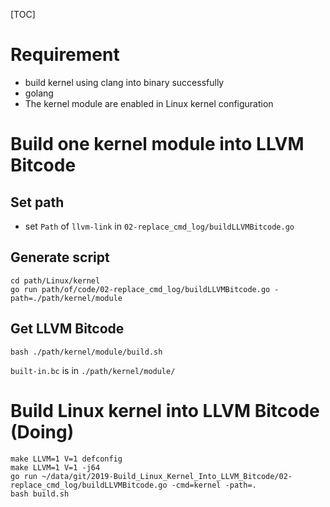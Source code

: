 [TOC]

# Requirement
- build kernel using clang into binary successfully
- golang
- The kernel module are enabled in Linux kernel configuration

# Build one kernel module into LLVM Bitcode

## Set path

- set `Path` of `llvm-link` in `02-replace_cmd_log/buildLLVMBitcode.go`

## Generate script
```
cd path/Linux/kernel
go run path/of/code/02-replace_cmd_log/buildLLVMBitcode.go -path=./path/kernel/module
```

## Get LLVM Bitcode
```
bash ./path/kernel/module/build.sh
```
`built-in.bc` is in `./path/kernel/module/`

# Build Linux kernel into LLVM Bitcode (Doing)


```shell
make LLVM=1 V=1 defconfig
make LLVM=1 V=1 -j64
go run ~/data/git/2019-Build_Linux_Kernel_Into_LLVM_Bitcode/02-replace_cmd_log/buildLLVMBitcode.go -cmd=kernel -path=.
bash build.sh
```
